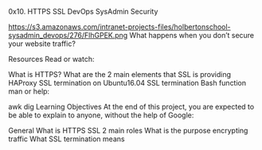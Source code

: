 
0x10. HTTPS SSL
DevOps
SysAdmin
Security

https://s3.amazonaws.com/intranet-projects-files/holbertonschool-sysadmin_devops/276/FlhGPEK.png
What happens when you don’t secure your website traffic?


Resources
Read or watch:

What is HTTPS?
What are the 2 main elements that SSL is providing
HAProxy SSL termination on Ubuntu16.04
SSL termination
Bash function
man or help:

awk
dig
Learning Objectives
At the end of this project, you are expected to be able to explain to anyone, without the help of Google:

General
What is HTTPS SSL 2 main roles
What is the purpose encrypting traffic
What SSL termination means
